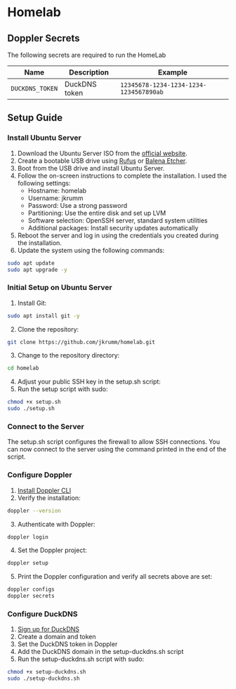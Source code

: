 # Homelab

## Doppler Secrets
The following secrets are required to run the HomeLab

| Name             | Description | Example                                |
|------------------|-------------|----------------------------------------|
| `DUCKDNS_TOKEN`  | DuckDNS token | `12345678-1234-1234-1234-1234567890ab` |

## Setup Guide
### Install Ubuntu Server
1. Download the Ubuntu Server ISO from the [official website](https://ubuntu.com/download/server).
2. Create a bootable USB drive using [Rufus](https://rufus.ie/) or [Balena Etcher](https://www.balena.io/etcher/).
3. Boot from the USB drive and install Ubuntu Server.
4. Follow the on-screen instructions to complete the installation. I used the following settings:
   - Hostname: homelab
   - Username: jkrumm
   - Password: Use a strong password
   - Partitioning: Use the entire disk and set up LVM
   - Software selection: OpenSSH server, standard system utilities
   - Additional packages: Install security updates automatically
5. Reboot the server and log in using the credentials you created during the installation.
6. Update the system using the following commands:
```bash
sudo apt update
sudo apt upgrade -y
```
### Initial Setup on Ubuntu Server
1. Install Git:
```bash
sudo apt install git -y
```
2. Clone the repository:
```bash
git clone https://github.com/jkrumm/homelab.git
```
3. Change to the repository directory:
```bash
cd homelab
```
4. Adjust your public SSH key in the setup.sh script:
5. Run the setup script with sudo:
```bash
chmod +x setup.sh
sudo ./setup.sh
```
### Connect to the Server
The setup.sh script configures the firewall to allow SSH connections. You can now connect to the server using the command printed in the end of the script.

### Configure Doppler
1. [Install Doppler CLI](https://docs.doppler.com/docs/install-cli)
2. Verify the installation:
```bash
doppler --version
```
3. Authenticate with Doppler:
```bash
doppler login
```
4. Set the Doppler project:
```bash
doppler setup
```
5. Print the Doppler configuration and verify all secrets above are set:
```bash
doppler configs
doppler secrets
```
### Configure DuckDNS
1. [Sign up for DuckDNS](https://www.duckdns.org/)
2. Create a domain and token
3. Set the DuckDNS token in Doppler
4. Add the DuckDNS domain in the setup-duckdns.sh script
5. Run the setup-duckdns.sh script with sudo:
```bash
chmod +x setup-duckdns.sh
sudo ./setup-duckdns.sh
```